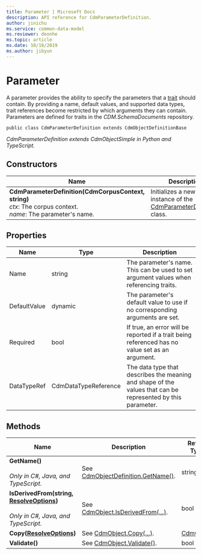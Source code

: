 ```yaml
---
title: Parameter | Microsoft Docs
description: API reference for CdmParameterDefinition.
author: jinichu
ms.service: common-data-model
ms.reviewer: deonhe 
ms.topic: article
ms.date: 10/18/2019
ms.author: jibyun
---
```


# Parameter

A parameter provides the ability to specify the parameters that a [trait](trait.md) should contain. By providing a name, default values, and supported data types, trait references become restricted by which arguments they can contain. Parameters are defined for traits in the *CDM.SchemaDocuments* repository.

```
public class CdmParameterDefinition extends CdmObjectDefinitionBase
```
*CdmParameterDefinition extends CdmObjectSimple in Python and TypeScript.*

## Constructors
|Name|Description|
|---|---|
|**CdmParameterDefinition(CdmCorpusContext, string)**<br/>*ctx*: The corpus context.<br/>*name*: The parameter's name.|Initializes a new instance of the [CdmParameterDefinition](parameter.md) class.|

## Properties
|Name|Type|Description|
|---|---|---|
|Name|string|The parameter's name. This can be used to set argument values when referencing traits.|
|DefaultValue|dynamic|The parameter's default value to use if no corresponding arguments are set.|
|Required|bool|If true, an error will be reported if a trait being referenced has no value set as an argument.|
|DataTypeRef|CdmDataTypeReference|The data type that describes the meaning and shape of the values that can be represented by this parameter.|

## Methods
|Name|Description|Return Type|
|---|---|---|
|**GetName()**<br/><br/>*Only in C#, Java, and TypeScript.*|See [CdmObjectDefinition.GetName()](cdmobjectdefinition.md#methods).|string|
|**IsDerivedFrom(string, [ResolveOptions](../utilities/resolveoptions.md))**<br/><br/>*Only in C#, Java, and TypeScript.*|See [CdmObject.IsDerivedFrom(...)](cdmobject.md#methods).|bool|
|**Copy([ResolveOptions](../utilities/resolveoptions.md))**|See [CdmObject.Copy(...)](cdmobject.md#methods).|[CdmObject](cdmobject.md)|
|**Validate()**|See [CdmObject.Validate()](cdmobject.md#methods).|bool|

